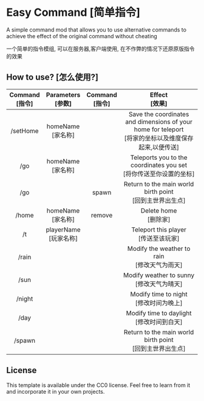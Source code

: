 # Easy Command [简单指令]

A simple command mod that allows you to use alternative commands to achieve the effect of the original command without cheating



一个简单的指令模组, 可以在服务器,客户端使用, 在不作弊的情况下还原原版指令的效果

## How to use? [怎么使用?]

| Command <br />[指令] |   Parameters <br />[参数]   | Command <br />[指令] |                      Effect<br />[效果]                      |
| :------------------: | :-------------------------: | :------------------: | :----------------------------------------------------------: |
|       /setHome       |   homeName <br />[家名称]   |                      | Save the coordinates and dimensions of your home for teleport <br />[将家的坐标以及维度保存起来,以便传送] |
|         /go          |   homeName <br />[家名称]   |                      | Teleports you to the coordinates you set <br />[将你传送至你设置的坐标] |
|         /go          |                             |        spawn         | Return to the main world birth point <br />[回到主世界出生点] |
|        /home         |   homeName <br />[家名称]   |        remove        |                  Delete home <br />[删除家]                  |
|          /t          | playerName <br />[玩家名称] |                      |          Teleport this player <br />[传送至该玩家]           |
|        /rain         |                             |                      |      Modify the weather to rain <br />[修改天气为雨天]       |
|         /sun         |                             |                      |        Modify weather to sunny <br />[修改天气为晴天]        |
|        /night        |                             |                      |         Modify time to night <br />[修改时间为晚上]          |
|         /day         |                             |                      |        Modify time to daylight <br />[修改时间到白天]        |
|        /spawn        |                             |                      | Return to the main world birth point <br />[回到主世界出生点] |




## License

This template is available under the CC0 license. Feel free to learn from it and incorporate it in your own projects.
